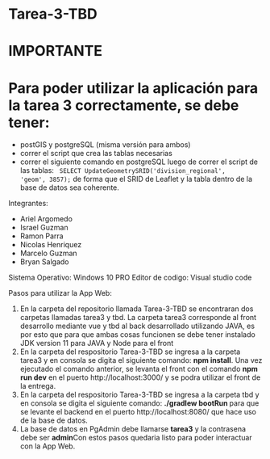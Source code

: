 # Tarea-3-TBD
# IMPORTANTE
# Para poder utilizar la aplicación para la tarea 3 correctamente, se debe tener:

- postGIS y postgreSQL (misma versión para ambos) 
- correr el script que crea las tablas necesarias
- correr el siguiente comando en postgreSQL luego de correr el script de las tablas: <code>
SELECT UpdateGeometrySRID('division_regional', 'geom', 3857);</code> de forma que el SRID de Leaflet y la tabla dentro de la base de datos sea coherente.

Integrantes:
<ul>
<li>Ariel Argomedo</li>
<li>Israel Guzman</li>
<li>Ramon Parra</li>
<li>Nicolas Henriquez</li>
<li>Marcelo Guzman</li>
<li>Bryan Salgado</li>
</ul>
Sistema Operativo: Windows 10 PRO Editor de codigo: Visual studio code

Pasos para utilizar la App Web:
<ol>
    <li>En la carpeta del repositorio llamada Tarea-3-TBD se encontraran dos carpetas llamadas tarea3 y tbd. La carpeta tarea3 corresponde al front desarrollo mediante vue y tbd al back desarrollado utilizando JAVA, es por esto que para que ambas cosas funcionen se debe tener instalado JDK version 11 para JAVA y Node para el front</li>
    <li>En la carpeta del respositorio Tarea-3-TBD se ingresa a la carpeta tarea3 y en consola se digita el siguiente comando: <strong>npm install</strong>. Una vez ejecutado el comando anterior, se levanta el front con el comando <strong>npm run dev</strong> en el puerto http://localhost:3000/ y se podra utilizar el front de la entrega.
    <li>En la carpeta del respositorio Tarea-3-TBD se ingresa a la carpeta tbd y en consola se digita el siguiente comando: <strong>./gradlew bootRun </strong> para que se levante el backend en el puerto http://localhost:8080/ que hace uso de la base de datos.</li>
    <li>La base de datos en PgAdmin debe llamarse <strong>tarea3</strong> y la contrasena debe ser <strong>admin</strong></li?
<li>Con estos pasos quedaria listo para poder interactuar con la App Web.</li>
</ol>


